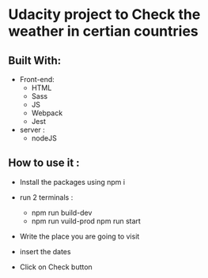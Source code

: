 # Udacity project to Check the weather in certian countries

## Built With:

- Front-end:
  - HTML
  - Sass
  - JS
  - Webpack
  - Jest
- server :
  - nodeJS

## How to use it :

- Install the packages using npm i
- run 2 terminals :

  - npm run build-dev
  - npm run vuild-prod npm run start

- Write the place you are going to visit
- insert the dates
- Click on Check button
